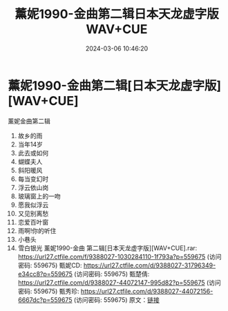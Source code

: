 ﻿---
title: 薰妮1990-金曲第二辑日本天龙虚字版WAV+CUE
date: 2024-03-06 10:46:20
categories: WAV车载音乐、镜像
tags: 华语中文
---
# 薰妮1990-金曲第二辑[日本天龙虚字版][WAV+CUE]

薰妮金曲第二辑
01. 故乡的雨
02. 当年14岁
03. 此去或如何
04. 蝴蝶夫人
05. 斜阳暖风
06. 每当变幻时
07. 浮云依山岗
08. 玻璃窗上的一吻
09. 愿我似浮云
10. 又见别离愁
11. 恋爱百叶窗
12. 雨啊!你的听住
13. 小巷头
14. 雪白银光
薰妮1990-金曲 第二辑[日本天龙虚字版][WAV+CUE].rar: https://url27.ctfile.com/f/9388027-1030284110-1f793a?p=559675
(访问密码: 559675)
甄妮CD: https://url27.ctfile.com/d/9388027-31796349-e34cc8?p=559675
(访问密码: 559675)
甄楚倩: https://url27.ctfile.com/d/9388027-44072147-995d82?p=559675
(访问密码: 559675)
甄秀珍: https://url27.ctfile.com/d/9388027-44072156-6667dc?p=559675
(访问密码: 559675)
原文：[链接](https://blog.sina.com.cn/s/blog_1647c7e76010314lk.html)